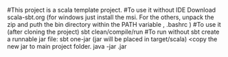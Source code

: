 #This project is a scala template project.
#To use it without IDE
Download scala-sbt.org (for windows just install the msi. For the others, unpack the zip and
 puth the bin directory  within the PATH variable , .bashrc )
#To use it (after cloning the project)
sbt clean/compile/run
#To run without sbt create a runnable jar file:
sbt one-jar (jar will be placed in target/scala<version>)
<copy the new jar to main project folder.
java -jar <name>.jar


